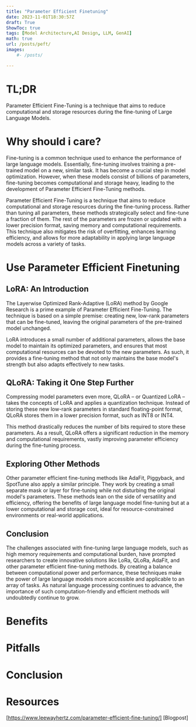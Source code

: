 ```yaml
---
title: "Parameter Efficient Finetuning"
date: 2023-11-01T18:30:57Z
draft: True
ShowToc: true
tags: [Model Architecture,AI Design, LLM, GenAI]
math: true
url: /posts/peft/
images:
    #- /posts/

---
```


# TL;DR

Parameter Efficient Fine-Tuning is a technique that aims to reduce computational and storage resources during the fine-tuning of Large Language Models.

# Why should i care?

Fine-tuning is a common technique used to enhance the performance of large language models. Essentially, fine-tuning involves training a pre-trained model on a new, similar task. It has become a crucial step in model optimization. However, when these models consist of billions of parameters, fine-tuning becomes computational and storage heavy, leading to the development of Parameter Efficient Fine-Tuning methods.

Parameter Efficient Fine-Tuning is a technique that aims to reduce computational and storage resources during the fine-tuning process. Rather than tuning all parameters, these methods strategically select and fine-tune a fraction of them. The rest of the parameters are frozen or updated with a lower precision format, saving memory and computational requirements. This technique also mitigates the risk of overfitting, enhances learning efficiency, and allows for more adaptability in applying large language models across a variety of tasks.

# Use Parameter Efficient Finetuning

## LoRA: An Introduction

The Layerwise Optimized Rank-Adaptive (LoRA) method by Google Research is a prime example of Parameter Efficient Fine-Tuning. The technique is based on a simple premise: creating new, low-rank parameters that can be fine-tuned, leaving the original parameters of the pre-trained model unchanged.

LoRA introduces a small number of additional parameters, allows the base model to maintain its optimized parameters, and ensures that most computational resources can be devoted to the new parameters. As such, it provides a fine-tuning method that not only maintains the base model's strength but also adapts effectively to new tasks.

## QLoRA: Taking it One Step Further

Compressing model parameters even more, QLoRA – or Quantized LoRA – takes the concepts of LoRA and applies a quantization technique. Instead of storing these new low-rank parameters in standard floating-point format, QLoRA stores them in a lower precision format, such as INT8 or INT4.

This method drastically reduces the number of bits required to store these parameters. As a result, QLoRA offers a significant reduction in the memory and computational requirements, vastly improving parameter efficiency during the fine-tuning process.

## Exploring Other Methods

Other parameter efficient fine-tuning methods like AdaFit, Piggyback, and SpotTune also apply a similar principle. They work by creating a small separate mask or layer for fine-tuning while not disturbing the original model's parameters. These methods lean on the side of versatility and efficiency, offering the benefits of large language model fine-tuning but at a lower computational and storage cost, ideal for resource-constrained environments or real-world applications.

## Conclusion

The challenges associated with fine-tuning large language models, such as high memory requirements and computational burden, have prompted researchers to create innovative solutions like LoRa, QLoRa, AdaFit, and other parameter efficient fine-tuning methods. By creating a balance between computational power and performance, these techniques make the power of large language models more accessible and applicable to an array of tasks. As natural language processing continues to advance, the importance of such computation-friendly and efficient methods will undoubtedly continue to grow.

# Benefits

# Pitfalls
 
# Conclusion

# Resources

[https://www.leewayhertz.com/parameter-efficient-fine-tuning/] [Blogpost]